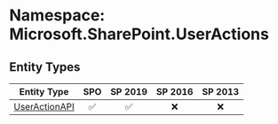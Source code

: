 # Namespace: Microsoft.SharePoint.UserActions

## Entity Types

Entity Type | SPO | SP 2019 | SP 2016 | SP 2013
----------|:---:|:-------:|:-------:|:-------:
[UserActionAPI](./EntityTypes/UserActionAPI.md) | ✅ | ✅ | ❌ | ❌